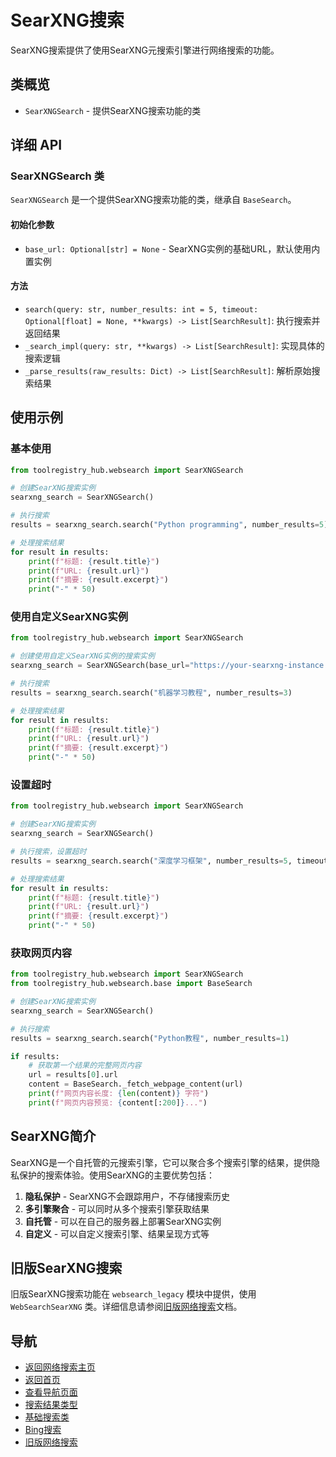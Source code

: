 # SearXNG搜索

SearXNG搜索提供了使用SearXNG元搜索引擎进行网络搜索的功能。

## 类概览

- `SearXNGSearch` - 提供SearXNG搜索功能的类

## 详细 API

### SearXNGSearch 类

`SearXNGSearch` 是一个提供SearXNG搜索功能的类，继承自 `BaseSearch`。

#### 初始化参数

- `base_url: Optional[str] = None` - SearXNG实例的基础URL，默认使用内置实例

#### 方法

- `search(query: str, number_results: int = 5, timeout: Optional[float] = None, **kwargs) -> List[SearchResult]`: 执行搜索并返回结果
- `_search_impl(query: str, **kwargs) -> List[SearchResult]`: 实现具体的搜索逻辑
- `_parse_results(raw_results: Dict) -> List[SearchResult]`: 解析原始搜索结果

## 使用示例

### 基本使用

```python
from toolregistry_hub.websearch import SearXNGSearch

# 创建SearXNG搜索实例
searxng_search = SearXNGSearch()

# 执行搜索
results = searxng_search.search("Python programming", number_results=5)

# 处理搜索结果
for result in results:
    print(f"标题: {result.title}")
    print(f"URL: {result.url}")
    print(f"摘要: {result.excerpt}")
    print("-" * 50)
```

### 使用自定义SearXNG实例

```python
from toolregistry_hub.websearch import SearXNGSearch

# 创建使用自定义SearXNG实例的搜索实例
searxng_search = SearXNGSearch(base_url="https://your-searxng-instance.com")

# 执行搜索
results = searxng_search.search("机器学习教程", number_results=3)

# 处理搜索结果
for result in results:
    print(f"标题: {result.title}")
    print(f"URL: {result.url}")
    print(f"摘要: {result.excerpt}")
    print("-" * 50)
```

### 设置超时

```python
from toolregistry_hub.websearch import SearXNGSearch

# 创建SearXNG搜索实例
searxng_search = SearXNGSearch()

# 执行搜索，设置超时
results = searxng_search.search("深度学习框架", number_results=5, timeout=10.0)

# 处理搜索结果
for result in results:
    print(f"标题: {result.title}")
    print(f"URL: {result.url}")
    print(f"摘要: {result.excerpt}")
    print("-" * 50)
```

### 获取网页内容

```python
from toolregistry_hub.websearch import SearXNGSearch
from toolregistry_hub.websearch.base import BaseSearch

# 创建SearXNG搜索实例
searxng_search = SearXNGSearch()

# 执行搜索
results = searxng_search.search("Python教程", number_results=1)

if results:
    # 获取第一个结果的完整网页内容
    url = results[0].url
    content = BaseSearch._fetch_webpage_content(url)
    print(f"网页内容长度: {len(content)} 字符")
    print(f"网页内容预览: {content[:200]}...")
```

## SearXNG简介

SearXNG是一个自托管的元搜索引擎，它可以聚合多个搜索引擎的结果，提供隐私保护的搜索体验。使用SearXNG的主要优势包括：

1. **隐私保护** - SearXNG不会跟踪用户，不存储搜索历史
2. **多引擎聚合** - 可以同时从多个搜索引擎获取结果
3. **自托管** - 可以在自己的服务器上部署SearXNG实例
4. **自定义** - 可以自定义搜索引擎、结果呈现方式等

## 旧版SearXNG搜索

旧版SearXNG搜索功能在 `websearch_legacy` 模块中提供，使用 `WebSearchSearXNG` 类。详细信息请参阅[旧版网络搜索](legacy.md)文档。

## 导航

- [返回网络搜索主页](index.md)
- [返回首页](../index.md)
- [查看导航页面](../navigation.md)
- [搜索结果类型](search_result.md)
- [基础搜索类](base_search.md)
- [Bing搜索](bing.md)
- [旧版网络搜索](legacy.md)